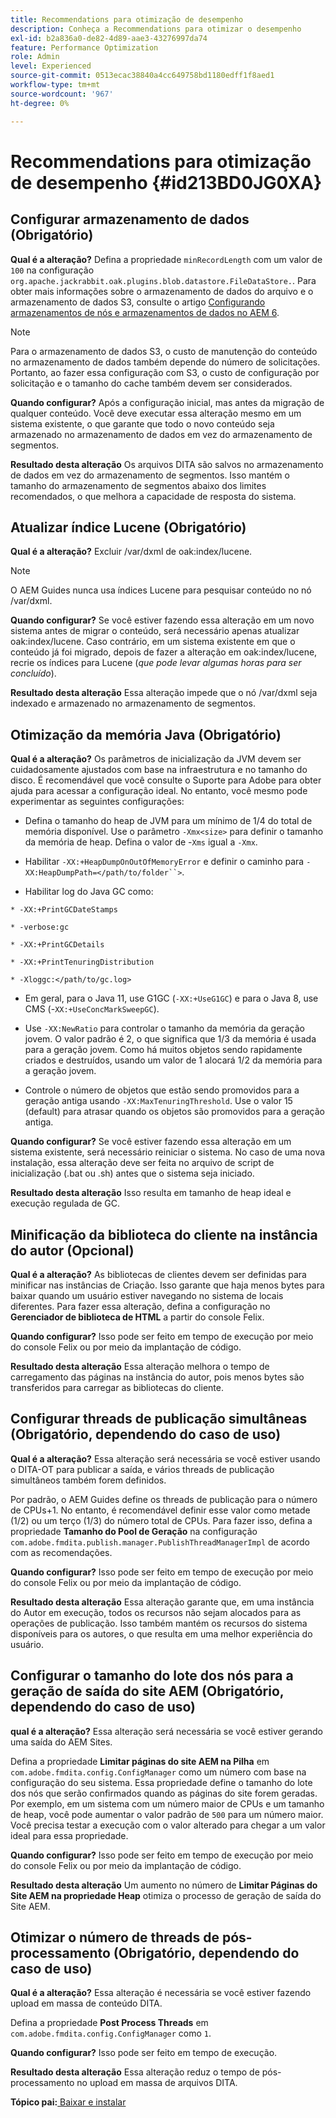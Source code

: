 ```yaml
---
title: Recommendations para otimização de desempenho
description: Conheça a Recommendations para otimizar o desempenho
exl-id: b2a836a0-de82-4d89-aae3-43276997da74
feature: Performance Optimization
role: Admin
level: Experienced
source-git-commit: 0513ecac38840a4cc649758bd1180edff1f8aed1
workflow-type: tm+mt
source-wordcount: '967'
ht-degree: 0%

---
```


# Recommendations para otimização de desempenho {#id213BD0JG0XA}

## Configurar armazenamento de dados \(Obrigatório\)

**Qual é a alteração?**
Defina a propriedade `minRecordLength` com um valor de `100` na configuração `org.apache.jackrabbit.oak.plugins.blob.datastore.FileDataStore.`. Para obter mais informações sobre o armazenamento de dados do arquivo e o armazenamento de dados S3, consulte o artigo [Configurando armazenamentos de nós e armazenamentos de dados no AEM 6](https://helpx.adobe.com/experience-manager/6-5/sites/deploying/using/data-store-config.html).

>[!NOTE]
>
> Para o armazenamento de dados S3, o custo de manutenção do conteúdo no armazenamento de dados também depende do número de solicitações. Portanto, ao fazer essa configuração com S3, o custo de configuração por solicitação e o tamanho do cache também devem ser considerados.

**Quando configurar?**
Após a configuração inicial, mas antes da migração de qualquer conteúdo. Você deve executar essa alteração mesmo em um sistema existente, o que garante que todo o novo conteúdo seja armazenado no armazenamento de dados em vez do armazenamento de segmentos.

**Resultado desta alteração**
Os arquivos DITA são salvos no armazenamento de dados em vez do armazenamento de segmentos. Isso mantém o tamanho do armazenamento de segmentos abaixo dos limites recomendados, o que melhora a capacidade de resposta do sistema.

## Atualizar índice Lucene \(Obrigatório\)

**Qual é a alteração?**
Excluir /var/dxml de oak:index/lucene.

>[!NOTE]
>
> O AEM Guides nunca usa índices Lucene para pesquisar conteúdo no nó /var/dxml.

**Quando configurar?**
Se você estiver fazendo essa alteração em um novo sistema antes de migrar o conteúdo, será necessário apenas atualizar oak:index/lucene. Caso contrário, em um sistema existente em que o conteúdo já foi migrado, depois de fazer a alteração em oak:index/lucene, recrie os índices para Lucene \(*que pode levar algumas horas para ser concluído*\).

**Resultado desta alteração**
Essa alteração impede que o nó /var/dxml seja indexado e armazenado no armazenamento de segmentos.

## Otimização da memória Java \(Obrigatório\)

**Qual é a alteração?**
Os parâmetros de inicialização da JVM devem ser cuidadosamente ajustados com base na infraestrutura e no tamanho do disco. É recomendável que você consulte o Suporte para Adobe para obter ajuda para acessar a configuração ideal. No entanto, você mesmo pode experimentar as seguintes configurações:

- Defina o tamanho do heap de JVM para um mínimo de 1/4 do total de memória disponível. Use o parâmetro `-Xmx<size>` para definir o tamanho da memória de heap. Defina o valor de -`Xms` igual a `-Xmx`.

- Habilitar `-XX:+HeapDumpOnOutOfMemoryError` e definir o caminho para `-XX:HeapDumpPath=</path/to/folder``>`.

- Habilitar log do Java GC como:

`* -XX:+PrintGCDateStamps`

`* -verbose:gc`

`* -XX:+PrintGCDetails`

`* -XX:+PrintTenuringDistribution`

`* -Xloggc:</path/to/gc.log>`

- Em geral, para o Java 11, use G1GC \(`-XX:+UseG1GC`\) e para o Java 8, use CMS \(-`XX:+UseConcMarkSweepGC`\).

- Use `-XX:NewRatio` para controlar o tamanho da memória da geração jovem. O valor padrão é 2, o que significa que 1/3 da memória é usada para a geração jovem. Como há muitos objetos sendo rapidamente criados e destruídos, usando um valor de 1 alocará 1/2 da memória para a geração jovem.

- Controle o número de objetos que estão sendo promovidos para a geração antiga usando `-XX:MaxTenuringThreshold`. Use o valor 15 \(default\) para atrasar quando os objetos são promovidos para a geração antiga.

**Quando configurar?**
Se você estiver fazendo essa alteração em um sistema existente, será necessário reiniciar o sistema. No caso de uma nova instalação, essa alteração deve ser feita no arquivo de script de inicialização \(.bat ou .sh\) antes que o sistema seja iniciado.

**Resultado desta alteração**
Isso resulta em tamanho de heap ideal e execução regulada de GC.

## Minificação da biblioteca do cliente na instância do autor \(Opcional\)

**Qual é a alteração?**
As bibliotecas de clientes devem ser definidas para minificar nas instâncias de Criação. Isso garante que haja menos bytes para baixar quando um usuário estiver navegando no sistema de locais diferentes. Para fazer essa alteração, defina a configuração no **Gerenciador de biblioteca de HTML** a partir do console Felix.

**Quando configurar?**
Isso pode ser feito em tempo de execução por meio do console Felix ou por meio da implantação de código.

**Resultado desta alteração**
Essa alteração melhora o tempo de carregamento das páginas na instância do autor, pois menos bytes são transferidos para carregar as bibliotecas do cliente.

## Configurar threads de publicação simultâneas \(Obrigatório, dependendo do caso de uso\)

**Qual é a alteração?**
Essa alteração será necessária se você estiver usando o DITA-OT para publicar a saída, e vários threads de publicação simultâneos também forem definidos.

Por padrão, o AEM Guides define os threads de publicação para o número de CPUs+1. No entanto, é recomendável definir esse valor como metade \(1/2\) ou um terço \(1/3\) do número total de CPUs. Para fazer isso, defina a propriedade **Tamanho do Pool de Geração** na configuração `com.adobe.fmdita.publish.manager.PublishThreadManagerImpl` de acordo com as recomendações.

**Quando configurar?**
Isso pode ser feito em tempo de execução por meio do console Felix ou por meio da implantação de código.

**Resultado desta alteração**
Essa alteração garante que, em uma instância do Autor em execução, todos os recursos não sejam alocados para as operações de publicação. Isso também mantém os recursos do sistema disponíveis para os autores, o que resulta em uma melhor experiência do usuário.

## Configurar o tamanho do lote dos nós para a geração de saída do site AEM \(Obrigatório, dependendo do caso de uso\)

**qual é a alteração?**
Essa alteração será necessária se você estiver gerando uma saída do AEM Sites.

Defina a propriedade **Limitar páginas do site AEM na Pilha** em `com.adobe.fmdita.config.ConfigManager` como um número com base na configuração do seu sistema. Essa propriedade define o tamanho do lote dos nós que serão confirmados quando as páginas do site forem geradas. Por exemplo, em um sistema com um número maior de CPUs e um tamanho de heap, você pode aumentar o valor padrão de `500` para um número maior. Você precisa testar a execução com o valor alterado para chegar a um valor ideal para essa propriedade.

**Quando configurar?**
Isso pode ser feito em tempo de execução por meio do console Felix ou por meio da implantação de código.

**Resultado desta alteração**
Um aumento no número de **Limitar Páginas do Site AEM na propriedade Heap** otimiza o processo de geração de saída do Site AEM.

## Otimizar o número de threads de pós-processamento \(Obrigatório, dependendo do caso de uso\)

**Qual é a alteração?**
Essa alteração é necessária se você estiver fazendo upload em massa de conteúdo DITA.

Defina a propriedade **Post Process Threads** em `com.adobe.fmdita.config.ConfigManager` como `1`.

**Quando configurar?**
Isso pode ser feito em tempo de execução.

**Resultado desta alteração**
Essa alteração reduz o tempo de pós-processamento no upload em massa de arquivos DITA.

**Tópico pai:**[ Baixar e instalar](download-install.md)
